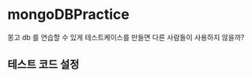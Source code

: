 # mongoDBPractice
몽고 db 를 연습할 수 있게 테스트케이스를 만들면 다른 사람들이 사용하지 않을까?

<h2>테스트 코드 설정</h2>
<div style="display:none">
<h4>@DataJpaTest</h4>
<div >
- JPA 관련된 설정만 로드한다. (WebMVC와 관련된 Bean이나 기능은 로드되지 않는다)
<br/>
<br/>
</div>
<div>
- JPA를 사용해서 생성/조회/수정/삭제 기능의 테스트가 가능하다.
<br/>
<br/>
</div>
<div>
- @Transactional을 기본적으로 내장하고 있으므로, 매 테스트 코드가 종료되면 자동으로 DB가 롤백된다.
기본적으로 내장 DB를 사용하는데, 설정을 통해 실제 DB로 테스트도 가능하다. (권장하지 않는다)
<br/>
<br/>
</div>
<div>
- @Entity가 선언된 클래스를 스캔하여 저장소를 구성한다.
<br/>
<br/>
</div>
<i>출처 : https://jiminidaddy.github.io/dev/2021/05/20/dev-spring-%EB%8B%A8%EC%9C%84%ED%85%8C%EC%8A%A4%ED%8A%B8-Repository/ </i>
</div>